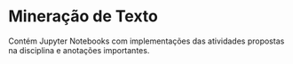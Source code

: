 # Mineração de Texto
Contém Jupyter Notebooks com implementações das atividades propostas na disciplina e anotações importantes.  
